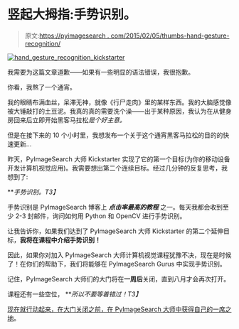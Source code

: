 # 竖起大拇指:手势识别。

> 原文:[https://pyimagesearch . com/2015/02/05/thumbs-hand-gesture-recognition/](https://pyimagesearch.com/2015/02/05/thumbs-hand-gesture-recognition/)

[![hand_gesture_recognition_kickstarter](../Images/c6c2bb19c181ef59f43f3765d41991e2.png)](https://pyimagesearch.com/wp-content/uploads/2015/02/hand_gesture_recognition_kickstarter.jpg)

我需要为这篇文章道歉——如果有一些明显的语法错误，我很抱歉。

你看，我熬了一个通宵。

我的眼睛布满血丝，呆滞无神，就像《行尸走肉》里的某样东西。我的大脑感觉像被大锤敲打的土豆泥。我真的真的需要洗个澡——出于某种原因，我认为在从健身房回来后立即开始黑客马拉松*是个好主意。*

但是在接下来的 10 个小时里，我想发布一个关于这个通宵黑客马拉松的目的的快速更新…

昨天，PyImageSearch 大师 Kickstarter 实现了它的第一个目标(为你的移动设备开发计算机视觉应用)。我需要想出第二个连续目标。经过几分钟的反复思考，我想到了:

***手势识别。*T3】**

手势识别是 PyImageSearch 博客上 ***点击率最高的教程*** 之一。每天我都会收到至少 2-3 封邮件，询问如何用 Python 和 OpenCV 进行手势识别。

让我告诉你，如果我们达到了 PyImageSearch 大师 Kickstarter 的第二个延伸目标，**我将在课程中介绍手势识别！**

因此，如果你对加入 PyImageSearch 大师计算机视觉课程犹豫不决，现在是时候了！在你们的帮助下，我们将能够在 PyImageSearch Gurus 中实现手势识别。

记住，PyImageSearch 大师们的大门将在**一周后**关闭，直到八月才会再次打开。

课程还有一些空位， ***所以不要等着错过！*T3】**

[现在就行动起来，在大门关闭之前，在 PyImageSearch 大师中获得自己的一席之地](https://www.kickstarter.com/projects/1186001332/pyimagesearch-gurus-become-a-computer-vision-openc)。